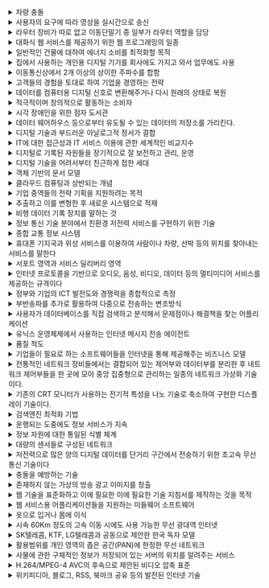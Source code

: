 <details>
<summary>차량 충돌</summary>
ACN(Automatic Crash Notification)
</div>
</details>
<details>
<summary>사용자의 요구에 따라 영상을 실시간으로 송신</summary>
VOD(Video On Demand, 주문형 비디오)
</div>
</details>
<details>
<summary>라우터 장비가 따로 없고 이동단말기 중 일부가 라우터 역할을 담당</summary>
Ad-hoc 네트워크
</div>
</details>
<details>
<summary>대화식 웹 서비스를 제공하기 위한 웹 프로그래밍의 일종</summary>
AJAX 
</div>
</details>
<details>
<summary>일반적인 건물에 대하여 에너지 소비를 최적화할 목적</summary>
BEMS(Building Energy Management System)
</div>
</details>
<details>
<summary>집에서 사용하는 개인용 디지털 기기를 회사에도 가지고 와서 업무에도 사용</summary>
BYOD(Bring Your Own Device)
</div>
</details>
<details>
<summary>이동통신상에서 2개 이상의 상이한 주파수를 합함</summary>
CA(Carrier Aggregation, 주파수 결합기술)
</div>
</details>
<details>
<summary>고객들의 경험을 토대로 하여 기업을 경영하는 전략</summary>
CEM(Customer Experience Management, 고객 경험 관리)
</div>
</details>
<details>
<summary>데이터를 컴퓨터용 디지털 신호로 변환해주거나 다시 원래의 상태로 복원</summary>
CODEC(코덱)
</div>
</details>
<details>
<summary>적극적이며 창의적으로 활동하는 소비자</summary>
Cresumer(크리슈머)
</div>
</details>
<details>
<summary>시각 장애인을 위한 점자 도서관</summary>
DAISY(데이지)
</div>
</details>
<details>
<summary>데이터 웨어하우스 등으로부터 유도될 수 있는 데이터의 저장소를 가리킨다.</summary>
Data Mart(데이터 마트)
</div>
</details>
<details>
<summary>디지털 기술과 부드러운 아날로그적 정서가 결합</summary>
Digilog(디지로그)
</div>
</details>
<details>
<summary>IT에 대한 접근성과 IT 서비스 이용에 관한 세계적인 비교지수</summary>
Digital Access Index(DAI, 디지털 접근지수)
</div>
</details>
<details>
<summary>디지털로 기록된 자원들을 장기적으로 잘 보전하고 관리, 운영</summary>
Digital Archiving
</div>
</details>
<details>
<summary>디지털 기술을 어려서부터 친근하게 접한 세대</summary>
Digital Native(디지털 원주민)
</div>
</details>
<details>
<summary>객체 기반의 문서 모델</summary>
DOM(Document Object Model, 문서 객체 모델) 
</div>
</details>
<details>
<summary>클라우드 컴퓨팅과 상반되는 개념</summary>
Edge Computing(에지 컴퓨팅)
</div>
</details>
<details>
<summary>기업 중역들의 전략 기획을 지원하려는 목적</summary>
EIS(Executive Information System, 경영진 정보 시스템) 
</div>
</details>
<details>
<summary>추출하고 이를 변형한 후 새로운 시스템으로 적재</summary>
ETL(Extract, Transform and Load, 추출, 변환, 적재) 
</div>
</details>
<details>
<summary>비행 데이터 기록 장치를 말하는 것</summary>
FDR(Flight Data Recorder)
</div>
</details>
<details>
<summary>정보 통신 기술 분야에서 친환경 저전력 서비스를 구현하기 위한 기술</summary>
Green IT(녹색 정보 기술)
</div>
</details>
<details>
<summary>종합 교통 정보 시스템</summary>
ITS(Intelligent Transport System, 지능형 교통 시스템) 
</div>
</details>
<details>
<summary>휴대폰 기지국과 위성 서비스를 이용하여 사람이나 차량, 선박 등의 위치를 찾아내는 서비스를 말한다</summary>
LBS(Location Based Service, 위치 기반 서비스)
</div>
</details>
<details>
<summary>서포트 영역과 서비스 딜리버리 영역</summary>
ITIL(IT Infrastructure Library)
</div>
</details>
<details>
<summary>인터넷 프로토콜을 기반으로 오디오, 음성, 비디오, 데이터 등의 멀티미디어 서비스를 제공하는 규격이다</summary>
IMS(IP Multimedia Subsystem)
</div>
</details>
<details>
<summary>정부와 기업의 ICT 발전도와 경쟁력을 종합적으로 측정</summary>
NRI
</div>
</details>
<details>
<summary>부반송파를 추가로 활용하여 다중으로 전송하는 변조방식</summary>
OFDM(Orthogonal Frequency Division Multiplexing, 직교 주파수 분할 다중)
</div>
</details>
<details>
<summary>사용자가 데이터베이스를 직접 검색하고 분석해서 문제점이나 해결책을 찾는 어플리케이션</summary>
OLAP(Online Analytical Processing, 올랩)
</div>
</details>
<details>
<summary>유닉스 운영체제에서 사용하는 인터넷 메시지 전송 에이전트</summary>
QMAIL 
</div>
</details>
<details>
<summary>품질 척도</summary>
QoE(Quality of Experience, 체감 품질)
</div>
</details>
<details>
<summary>기업들이 필요로 하는 소프트웨어들을 인터넷을 통해 제공해주는 비즈니스 모델</summary>
SaaS(Software as a Service, 서비스형 소프트웨어)
</div>
</details>
<details>
<summary>전통적인 네트워크 장비들에서는 결합되어 있는 제어부와 데이터부를 분리한 후 네트워크 제어부들을 한 곳에 모아 중앙 집중형으로 관리하는 일종의 네트워크 가상화 기술이다.</summary>
SDN(Software Defined Network, 소프트 정의 네트워크) 
</div>
</details>
<details>
<summary>기존의 CRT 모니터가 사용하는 전기적 특성을 나노 기술로 축소하여 구현한 디스플레이 기술이다.</summary>
SED(Surface conduction Electron emitter Display, 표면 전도 전자 방출 디스플레이)
</div>
</details>
<details>
<summary>검색엔진 최적화 기법</summary>
SEO(Search Engine Optimization)
</div>
</details>
<details>
<summary>운행되는 도중에도 정보 서비스가 지속</summary>
Telematics(텔레매틱스)
</div>
</details>
<details>
<summary>정보 자원에 대한 통일된 식별 체계</summary>
URI(Uniform Resource Identifier, 보편적 자원 식별자)
</div>
</details>
<details>
<summary>대량의 센서들로 구성된 네트워크</summary>
USN(Ubiquitous Sensor Network)
</div>
</details>
<details>
<summary>저전력으로 많은 양의 디지털 데이터를 단거리 구간에서 전송하기 위한 초고속 무선통신 기술이다</summary>
UWB(Ultra Wide Band, 초광대역)
</div>
</details>
<details>
<summary>충돌을 예방하는 기술</summary>
VMC(Vehicle Multihop Communication, 차량 멀티홉 통신)
</div>
</details>
<details>
<summary>존재하지 않는 가상의 방송 광고 이미지를 창출</summary>
Virtual Advertisement(VA, 가상광고)
</div>
</details>
<details>
<summary>웹 기술을 표준화하고 이에 필요한 이에 필요한 기술 지침서를 제작하는 것을 목적</summary>
W3C(World Wide Web Consortium, 월드 와이드 웹 컨소시엄)
</div>
</details>
<details>
<summary>웹 서비스용 어플리케이션들을 지원하는 미들웨어 소프트웨어</summary>
WAS(Web Application Server, 웹 어플리케이션 서버)
</div>
</details>
<details>
<summary>옷으로 입거나 몸에 이식</summary>
WBAN(Wireless Body Area Network)
</div>
</details>
<details>
<summary>시속 60Km 정도의 고속 이동 시에도 사용 가능한 무선 광대역 인터넷</summary>
Wibro(Wireless Broadband Internet, 휴대 인터넷, 와이브로)
</div>
</details>
<details>
<summary>SK텔레콤, KTF, LG텔레콤과 공동으로 제안한 한국 독자 모델</summary>
WIPI(Wireless Internet Platform for Interoperability, 위피)
</div>
</details>
<details>
<summary>활용범위를 개인 영역의 좁은 공간(PAN)에 한정한 무선 네트워크</summary>
WPAN(Wireless Personal Area Network, 무선 사설망)
</div>
</details>
<details>
<summary>사물에 관한 구체적인 정보가 저장되어 있는 서버의 위치를 알려주는 서비스</summary>
ONS(Object Name Service, 객체명 서비스)
</div>
</details>
<details>
<summary>H.264/MPEG-4 AVC의 후속으로 제안된 비디오 압축 표준</summary>
HEVC(High Efficiency Video Codec, 고효율 비디오 코덱) 
</div>
</details>
<details>
<summary>위키피디아, 블로그, RSS, 북마크 공유 등의 발전된 인터넷 기술</summary>
Web 2.0(웹 2.0)
</div>
</details>
